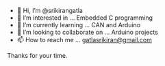 - 👋 Hi, I’m @srikirangatla
- 👀 I’m interested in ... Embedded C programming
- 🌱 I’m currently learning ... CAN and Arduino
- 💞️ I’m looking to collaborate on ... Arduino projects
- 📫 How to reach me ... gatlasrikiran@gmail.com

<!---
srikirangatla/srikirangatla is a ✨ special ✨ repository because its `README.md` (this file) appears on your GitHub profile.
You can click the Preview link to take a look at your changes.
--->

Thanks for your time.
